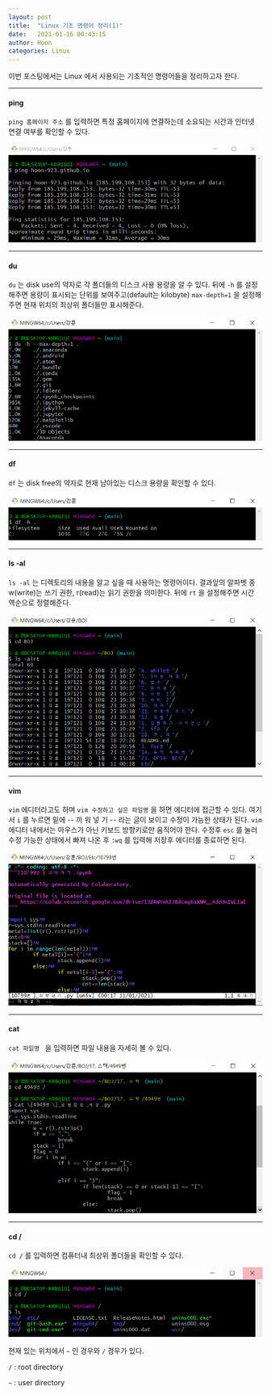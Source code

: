 ```yaml
---
layout: post
title:  "Linux 기초 명령어 정리(1)"
date:   2021-01-16 00:43:15
author: Hoon
categories: Linux
---
```


이번 포스팅에서는 Linux 에서 사용되는 기초적인 명령어들을 정리하고자 한다.

----

#### ping

`ping 홈페이지 주소` 를 입력하면 특정 홈페이지에 연결하는데 소요되는 시간과 인터넷 연결 여부를 확인할 수 있다.

![git2-1.PNG](https://github.com/hoon-923/hoon-923.github.io/blob/master/_images/git2-1.PNG?raw=true)

----

#### du

`du` 는 disk use의 약자로 각 폴더들의 디스크 사용 용량을 알 수 있다. 뒤에 `-h` 를 설정해주면 용량이 표시되는 단위를 보여주고(default는 kilobyte) `max-depth=1` 을 설정해주면 현재 위치의 최상위 폴더들만 표시해준다.

![git2-2.PNG](https://github.com/hoon-923/hoon-923.github.io/blob/master/_images/git2-2.PNG?raw=true)

----

#### df

`df` 는 disk free의 약자로 현재 남아있는 디스크 용량을 확인할 수 있다.

![git2-3.PNG](https://github.com/hoon-923/hoon-923.github.io/blob/master/_images/git2-3.PNG?raw=true)

----

#### ls -al

`ls -al` 는 디렉토리의 내용을 알고 싶을 때 사용하는 명령어이다. 결과앞의 알파벳 중 w(write)는 쓰기 권한, r(read)는 읽기 권한을 의미한다. 뒤에 `rt` 을 설정해주면 시간 역순으로 정렬해준다.

![git2-4.PNG](https://github.com/hoon-923/hoon-923.github.io/blob/master/_images/git2-4.PNG?raw=true)

----

#### vim

`vim` 에디터라고도 하며 `vim 수정하고 싶은 파일명` 을 하면 에디터에 접근할 수 있다. 여기서 `i` 를 누르면 밑에 -- 끼 워 넣 기 -- 라는 글이 보이고 수정이 가능한 상태가 된다. `vim` 에디터 내에서는 마우스가 아닌 키보드 방향키로만 움직어야 한다. 수정후 `esc` 를 눌러 수정 가능한 상태에서 빠져 나온 후 `:wq` 를 입력해 저장후 에디터를 종료하면 된다.

![git2-5.PNG](https://github.com/hoon-923/hoon-923.github.io/blob/master/_images/git2-5.PNG?raw=true)

----

#### cat

`cat 파일명 ` 을 입력하면 파일 내용을 자세히 볼 수 있다.

![git2-6.PNG](https://github.com/hoon-923/hoon-923.github.io/blob/master/_images/git2-6.PNG?raw=true)

----

#### cd /

`cd /` 를 입력하면 컴퓨터내 최상위 폴더들을 확인할 수 있다.

![git2-7.PNG](https://github.com/hoon-923/hoon-923.github.io/blob/master/_images/git2-7.PNG?raw=true)

현재 있는 위치에서 `~` 인 경우와 `/` 경우가 있다.

`/` : root directory

`~` : user directory
